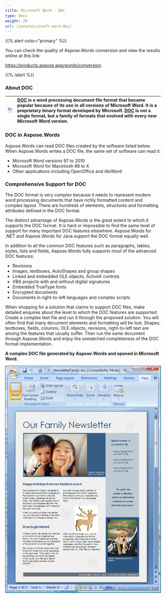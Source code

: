 ```yaml
---
title: Microsoft Word - DOC
type: docs
weight: 20
url: /java/microsoft-word-doc/
---
```


{{% alert color="primary" %}} 

You can check the quality of Aspose.Words conversion and view the results online at this link:

<https://products.aspose.app/words/conversion>

{{% /alert %}} 


### **About DOC**

|**![todo:image_alt_text](microsoft-word-doc_1.png)**|[**DOC**](https://docs.fileformat.com/word-processing/doc/) **is a word processing document file format that became popular because of its use in all versions of Microsoft Word. It is a proprietary binary format developed by Microsoft. [DOC](https://docs.fileformat.com/word-processing/doc/) is not a single format, but a family of formats that evolved with every new Microsoft Word version.**|
| :- | :- |
### **DOC in Aspose.Words**
Aspose.Words can read DOC files created by the software listed below. When Aspose.Words writes a DOC file, the same set of software can read it:

- Microsoft Word versions 97 to 2010
- Microsoft Word for Macintosh 98 to X
- Other applications including OpenOffice and AbiWord
### **Comprehensive Support for DOC**
The DOC format is very complex because it needs to represent modern word processing documents that have richly formatted content and complex layout. There are hundreds of elements, structures and formatting attributes defined in the DOC format.

The distinct advantage of Aspose.Words is the great extent to which it supports the DOC format. It is hard or impossible to find the same level of support for many important DOC features elsewhere. Aspose.Words for .NET and Aspose.Words for Java support the DOC format equally well.

In addition to all the common DOC features such as paragraphs, tables, styles, lists and fields, Aspose.Words fully supports most of the advanced DOC features:

- Revisions
- Images, textboxes, AutoShapes and group shapes
- Linked and embedded OLE objects, ActiveX controls
- VBA projects with and without digital signatures
- Embedded TrueType fonts
- Encrypted documents
- Documents in right-to-left languages and complex scripts

When shopping for a solution that claims to support DOC files, make detailed enquires about the level to which the DOC features are supported. Create a complex test file and run it through the proposed solution. You will often find that many document elements and formatting will be lost. Shapes, textboxes, fields, columns, OLE objects, revisions, right-to-left text are among the features that usually suffer. Then run the same document through Aspose.Words and enjoy the unmatched completeness of the DOC format implementation.

**A complex DOC file generated by Aspose.Words and opened in Microsoft Word.** 

![todo:image_alt_text](microsoft-word-doc_2.png)
